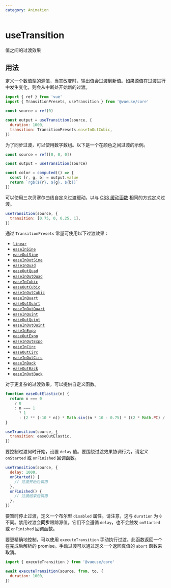 ```yaml
---
category: Animation
---
```


# useTransition

值之间的过渡效果

## 用法

定义一个数值型的源值，当其改变时，输出值会过渡到新值。如果源值在过渡进行中发生变化，则会从中断处开始新的过渡。

```js
import { ref } from 'vue'
import { TransitionPresets, useTransition } from '@vueuse/core'

const source = ref(0)

const output = useTransition(source, {
  duration: 1000,
  transition: TransitionPresets.easeInOutCubic,
})
```

为了同步过渡，可以使用数字数组。以下是一个在颜色之间过渡的示例。

```js
const source = ref([0, 0, 0])

const output = useTransition(source)

const color = computed(() => {
  const [r, g, b] = output.value
  return `rgb(${r}, ${g}, ${b})`
})
```

可以使用三次贝塞尔曲线自定义过渡缓动。以与 [CSS 缓动函数](https://developer.mozilla.org/en-US/docs/Web/CSS/easing-function#easing_functions) 相同的方式定义过渡。

```js
useTransition(source, {
  transition: [0.75, 0, 0.25, 1],
})
```

通过 `TransitionPresets` 常量可使用以下过渡效果：

- [`linear`](https://cubic-bezier.com/#0,0,1,1)
- [`easeInSine`](https://cubic-bezier.com/#.12,0,.39,0)
- [`easeOutSine`](https://cubic-bezier.com/#.61,1,.88,1)
- [`easeInOutSine`](https://cubic-bezier.com/#.37,0,.63,1)
- [`easeInQuad`](https://cubic-bezier.com/#.11,0,.5,0)
- [`easeOutQuad`](https://cubic-bezier.com/#.5,1,.89,1)
- [`easeInOutQuad`](https://cubic-bezier.com/#.45,0,.55,1)
- [`easeInCubic`](https://cubic-bezier.com/#.32,0,.67,0)
- [`easeOutCubic`](https://cubic-bezier.com/#.33,1,.68,1)
- [`easeInOutCubic`](https://cubic-bezier.com/#.65,0,.35,1)
- [`easeInQuart`](https://cubic-bezier.com/#.5,0,.75,0)
- [`easeOutQuart`](https://cubic-bezier.com/#.25,1,.5,1)
- [`easeInOutQuart`](https://cubic-bezier.com/#.76,0,.24,1)
- [`easeInQuint`](https://cubic-bezier.com/#.64,0,.78,0)
- [`easeOutQuint`](https://cubic-bezier.com/#.22,1,.36,1)
- [`easeInOutQuint`](https://cubic-bezier.com/#.83,0,.17,1)
- [`easeInExpo`](https://cubic-bezier.com/#.7,0,.84,0)
- [`easeOutExpo`](https://cubic-bezier.com/#.16,1,.3,1)
- [`easeInOutExpo`](https://cubic-bezier.com/#.87,0,.13,1)
- [`easeInCirc`](https://cubic-bezier.com/#.55,0,1,.45)
- [`easeOutCirc`](https://cubic-bezier.com/#0,.55,.45,1)
- [`easeInOutCirc`](https://cubic-bezier.com/#.85,0,.15,1)
- [`easeInBack`](https://cubic-bezier.com/#.36,0,.66,-.56)
- [`easeOutBack`](https://cubic-bezier.com/#.34,1.56,.64,1)
- [`easeInOutBack`](https://cubic-bezier.com/#.68,-.6,.32,1.6)

对于更复杂的过渡效果，可以提供自定义函数。

```js
function easeOutElastic(n) {
  return n === 0
    ? 0
    : n === 1
      ? 1
      : (2 ** (-10 * n)) * Math.sin((n * 10 - 0.75) * ((2 * Math.PI) / 3)) + 1
}

useTransition(source, {
  transition: easeOutElastic,
})
```

要控制过渡何时开始，设置 `delay` 值。要围绕过渡效果协调行为，请定义 `onStarted` 或 `onFinished` 回调函数。

```js
useTransition(source, {
  delay: 1000,
  onStarted() {
    // 过渡开始后调用
  },
  onFinished() {
    // 过渡结束后调用
  },
})
```

要暂时停止过渡，定义一个布尔型 `disabled` 属性。请注意，这与 `duration` 为 `0` 不同。禁用过渡会**同步**跟踪源值。它们不会遵循 `delay`，也不会触发 `onStarted` 或 `onFinished` 回调函数。

要更精确地控制，可以使用 `executeTransition` 手动执行过渡。此函数返回一个在完成后解析的 promise。手动过渡可以通过定义一个返回真值的 `abort` 函数来取消。

```js
import { executeTransition } from '@vueuse/core'

await executeTransition(source, from, to, {
  duration: 1000,
})
```
